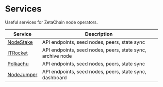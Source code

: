 # Services

Useful services for ZetaChain node operators.

| Service                                                      | Description                                                |
| ------------------------------------------------------------ | ---------------------------------------------------------- |
| [NodeStake](https://nodestake.top/zeta)                      | API endpoints, seed nodes, peers, state sync               |
| [ITRocket](https://itrocket.net/services/testnet/zetachain/) | API endpoints, seed nodes, peers, state sync, archive node |
| [Polkachu](https://www.polkachu.com/testnets/zetachain/)     | API endpoints, seed nodes, peers, state sync               |
| [NodeJumper](https://app.nodejumper.io/zetachain-testnet)    | API endpoints, seed nodes, peers, state sync, dashboard    |
